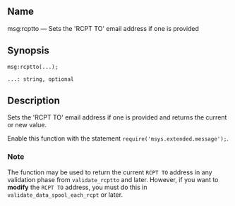 <a name="lua.ref.msg_rcptto"></a>
## Name

msg:rcptto — Sets the 'RCPT TO' email address if one is provided

<a name="idp16937104"></a>
## Synopsis

`msg:rcptto(...);`

`...: string, optional`<a name="idp16940064"></a>
## Description

Sets the 'RCPT TO' email address if one is provided and returns the current or new value.

Enable this function with the statement `require('msys.extended.message');`.

### Note

The function may be used to return the current `RCPT TO` address in any validation phase from `validate_rcptto` and later. However, if you want to **modify** the `RCPT TO` address, you must do this in `validate_data_spool_each_rcpt` or later.
